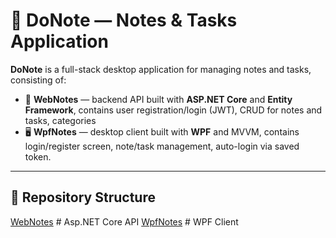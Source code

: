 # 📝 DoNote — Notes & Tasks Application

**DoNote** is a full-stack desktop application for managing notes and tasks, consisting of:
- 🔐 **WebNotes** — backend API built with **ASP.NET Core** and **Entity Framework**, contains user registration/login (JWT), CRUD for notes and tasks, categories
- 🖥️ **WpfNotes** — desktop client built with **WPF** and MVVM, contains login/register screen, note/task management, auto-login via saved token.

---

## 🧩 Repository Structure
[WebNotes](WebNotes/README.md)  # Asp.NET Core API
[WpfNotes](WpfNotes/README.md)  # WPF Client